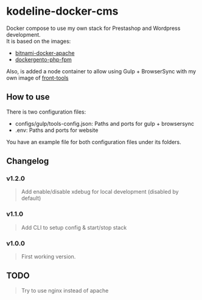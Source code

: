 # kodeline-docker-cms

Docker compose to use my own stack for Prestashop and Wordpress development.  
It is based on the images:
- [bitnami-docker-apache](https://github.com/bitnami/bitnami-docker-apache)
- [dockergento-php-fpm](https://github.com/ModestCoders/dockerfiles/tree/master/php/7.1-fpm)
 
 
Also, is added a node container to allow using Gulp + BrowserSync with my own image of [front-tools](https://github.com/jdominguez198/kodeline-toolset)

## How to use

There is two configuration files:
- configs/gulp/tools-config.json: Paths and ports for gulp + browsersync
- .env: Paths and ports for website

You have an example file for both configuration files under its folders.

## Changelog

### v1.2.0

> Add enable/disable xdebug for local development (disabled by default)

### v1.1.0

> Add CLI to setup config & start/stop stack

### v1.0.0

> First working version.

## TODO

> Try to use nginx instead of apache